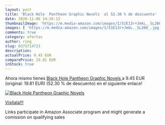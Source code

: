 ```yaml
---
layout: post
title: 'Black Hole  Pantheon Graphic Novels  al 52.30 % de descuento'
date: 2020-11-06 14:26:13
thumbnailImage: 'https://m.media-amazon.com/images/I/51E13r+JmkL._SL200_.jpg'
images: [ 'https://m.media-amazon.com/images/I/51E13r+JmkL._SL200_.jpg' ]
comments: true
category: ofertas
author: ring
slug: 0375714723
description:
actualPrice: 9.45 EUR
comparePrice: 19.81 EUR
inStock: true
---
```


Ahora mismo tienes [Black Hole  Pantheon Graphic Novels ](https://www.amazon.es/dp/0375714723/?tag=tolees-21) a 9.45 EUR (original: 19.81 EUR) (52.30 %  de descuento) en el siguiente enlace!

[![Black Hole  Pantheon Graphic Novels ](https://m.media-amazon.com/images/I/51E13r+JmkL._SL200_.jpg)](https://www.amazon.es/dp/0375714723/?tag=tolees-21)

[Visítala!!!](https://www.amazon.es/dp/0375714723/?tag=tolees-21)

Links participate in Amazon Associate program and might generate a comission on qualifying sales
